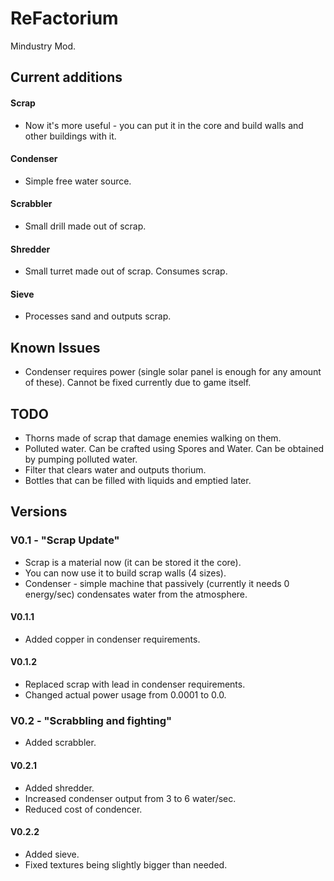 # ReFactorium
Mindustry Mod.
## Current additions
#### Scrap
* Now it's more useful - you can put it in the core and build walls and other buildings with it.
#### Condenser
* Simple free water source.
#### Scrabbler
* Small drill made out of scrap.
#### Shredder
* Small turret made out of scrap. Consumes scrap.
#### Sieve
* Processes sand and outputs scrap.
## Known Issues
* Condenser requires power (single solar panel is enough for any amount of these). Cannot be fixed currently due to game itself.
## TODO
* Thorns made of scrap that damage enemies walking on them.
* Polluted water. Can be crafted using Spores and Water. Can be obtained by pumping polluted water.
* Filter that clears water and outputs thorium.
* Bottles that can be filled with liquids and emptied later.
## Versions
### V0.1 - "Scrap Update"
* Scrap is a material now (it can be stored it the core).
* You can now use it to build scrap walls (4 sizes).
* Condenser - simple machine that passively (currently it needs 0 energy/sec) condensates water from the atmosphere.
#### V0.1.1
* Added copper in condenser requirements.
#### V0.1.2
* Replaced scrap with lead in condenser requirements.
* Changed actual power usage from 0.0001 to 0.0.
### V0.2 - "Scrabbling and fighting"
* Added scrabbler.
#### V0.2.1
* Added shredder.
* Increased condenser output from 3 to 6 water/sec.
* Reduced cost of condencer.
#### V0.2.2
* Added sieve.
* Fixed textures being slightly bigger than needed.
